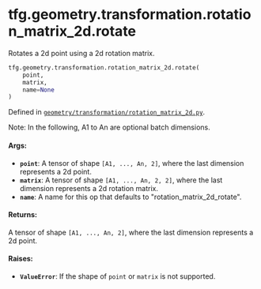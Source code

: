 <div itemscope itemtype="http://developers.google.com/ReferenceObject">
<meta itemprop="name" content="tfg.geometry.transformation.rotation_matrix_2d.rotate" />
<meta itemprop="path" content="Stable" />
</div>

# tfg.geometry.transformation.rotation_matrix_2d.rotate

Rotates a 2d point using a 2d rotation matrix.

``` python
tfg.geometry.transformation.rotation_matrix_2d.rotate(
    point,
    matrix,
    name=None
)
```



Defined in [`geometry/transformation/rotation_matrix_2d.py`](https://github.com/tensorflow/agents/tree/master/tensorflow_graphics/geometry/transformation/rotation_matrix_2d.py).

<!-- Placeholder for "Used in" -->

Note:
  In the following, A1 to An are optional batch dimensions.

#### Args:

* <b>`point`</b>: A tensor of shape `[A1, ..., An, 2]`, where the last dimension
    represents a 2d point.
* <b>`matrix`</b>: A tensor of shape `[A1, ..., An, 2, 2]`, where the last dimension
    represents a 2d rotation matrix.
* <b>`name`</b>: A name for this op that defaults to "rotation_matrix_2d_rotate".


#### Returns:

A tensor of shape `[A1, ..., An, 2]`, where the last dimension
  represents a 2d point.


#### Raises:

* <b>`ValueError`</b>: If the shape of `point` or `matrix` is not supported.